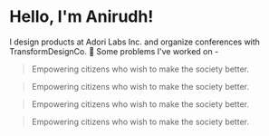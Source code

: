 # Hello, I'm Anirudh!
I design products at Adori Labs Inc. and organize conferences with TransformDesignCo. 🎊
Some problems I've worked on -
> Empowering citizens who wish to make the society better.

> Empowering citizens who wish to make the society better.

> Empowering citizens who wish to make the society better.

> Empowering citizens who wish to make the society better.
